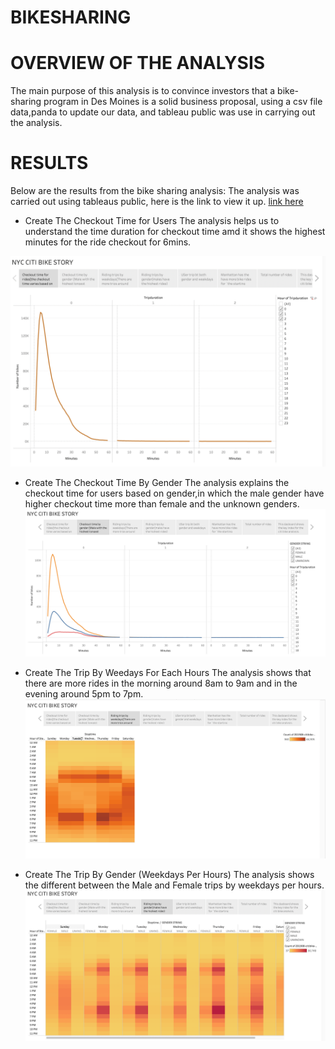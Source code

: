 # BIKESHARING

# OVERVIEW OF THE ANALYSIS

The main purpose of this analysis is to convince investors that a bike-sharing program in Des Moines is a solid business proposal, using a csv file data,panda to update our data, and tableau public was use in carrying out the analysis.

# RESULTS
  Below are the results from the bike sharing analysis:
 The analysis was carried out using tableaus public, here is the link to view it up. [link here](https://public.tableau.com/app/profile/thaofeeqat/viz/BikesharingData_16495545911110/NYCCITIBIKESTORY?publish=yes)

 * Create The Checkout Time for Users
The analysis helps us to understand the time duration for checkout time amd it shows the highest minutes for the ride checkout for 6mins.

![Image Here](https://github.com/Thaofeeqat/bikesharing/blob/main/OUTCOME/STORY%201.PNG)

 * Create The Checkout Time By Gender
The analysis explains the checkout time for users based on gender,in which the male gender have higher checkout time more than female and the unknown genders.
![Image Here](https://github.com/Thaofeeqat/bikesharing/blob/main/OUTCOME/STORY%202.PNG)

 * Create The Trip By Weedays For Each Hours
The analysis shows that there are more rides in the morning around 8am to 9am and in the evening around 5pm to 7pm.
![Image Here](https://github.com/Thaofeeqat/bikesharing/blob/main/OUTCOME/STORY%203.PNG)

* Create The Trip By Gender (Weekdays Per Hours)
The analysis shows the different between the Male and Female trips by weekdays per hours.
![Image Here](https://github.com/Thaofeeqat/bikesharing/blob/main/OUTCOME/STORY%204.PNG)
